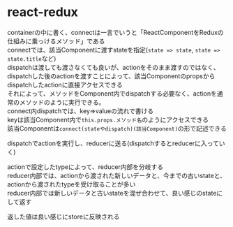 # react-redux

containerの中に書く、connectは一言でいうと「ReactComponentをReduxの仕組みに乗っけるメソッド」である  
connectでは、該当Componentに渡すstateを指定(`state => state`, `state => state.title`など)  
dispatchは渡しても渡さなくても良いが、actionをそのまま渡すのではなく、dispatchした後のactionを渡すことによって、該当Componentのpropsからdispatchしたactionに直接アクセスできる  
それによって、メソッドをComponent内でdispatchする必要なく、actionを通常のメソッドのように実行できる。  
connect内dispatchでは、key=>valueの流れで書ける  
keyは該当Component内で`this.props.メソッド名`のようにアクセスできる  
該当Componentは`connect(stateやdispatch)(該当Component)`の形で記述できる  


dispatchでactionを実行し、reducerに送る(dispatchするとreducerに入っていく)  

actionで設定したtypeによって、reducer内部を分岐する  
reducer内部では、actionから渡された新しいデータと、今までの古いstateと、actionから渡されたtypeを受け取ることが多い  
reducer内部では新しいデータと古いstateを混ぜ合わせて、良い感じのstateにして返す  

返した値は良い感じにstoreに反映される  

